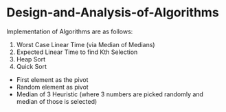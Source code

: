 # Design-and-Analysis-of-Algorithms
Implementation of Algorithms are as follows:
1. Worst Case Linear Time (via Median of Medians)
2. Expected Linear Time to find Kth Selection
3. Heap Sort
4. Quick Sort
- First element as the pivot
- Random element as pivot
- Median of 3 Heuristic (where 3 numbers are picked randomly and median of those is selected)
